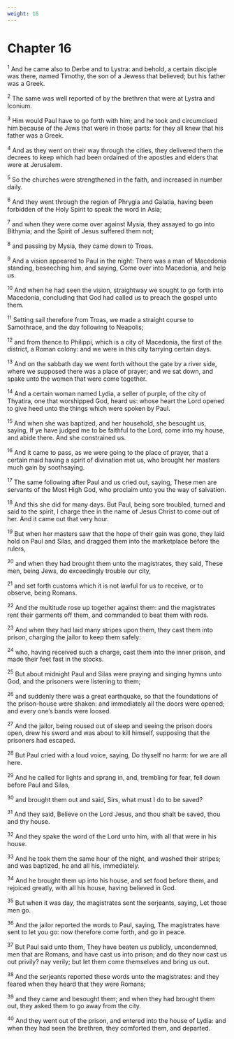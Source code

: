 ```yaml
---
weight: 16
---
```


# Chapter 16

<sup>1</sup> And he came also to Derbe and to Lystra: and behold, a certain disciple was there, named Timothy, the son of a Jewess that believed; but his father was a Greek. 

<sup>2</sup> The same was well reported of by the brethren that were at Lystra and Iconium. 

<sup>3</sup> Him would Paul have to go forth with him; and he took and circumcised him because of the Jews that were in those parts: for they all knew that his father was a Greek. 

<sup>4</sup> And as they went on their way through the cities, they delivered them the decrees to keep which had been ordained of the apostles and elders that were at Jerusalem. 

<sup>5</sup> So the churches were strengthened in the faith, and increased in number daily. 

<sup>6</sup> And they went through the region of Phrygia and Galatia, having been forbidden of the Holy Spirit to speak the word in Asia; 

<sup>7</sup> and when they were come over against Mysia, they assayed to go into Bithynia; and the Spirit of Jesus suffered them not; 

<sup>8</sup> and passing by Mysia, they came down to Troas. 

<sup>9</sup> And a vision appeared to Paul in the night: There was a man of Macedonia standing, beseeching him, and saying, Come over into Macedonia, and help us. 

<sup>10</sup> And when he had seen the vision, straightway we sought to go forth into Macedonia, concluding that God had called us to preach the gospel unto them. 

<sup>11</sup> Setting sail therefore from Troas, we made a straight course to Samothrace, and the day following to Neapolis; 

<sup>12</sup> and from thence to Philippi, which is a city of Macedonia, the first of the district, a Roman colony: and we were in this city tarrying certain days. 

<sup>13</sup> And on the sabbath day we went forth without the gate by a river side, where we supposed there was a place of prayer; and we sat down, and spake unto the women that were come together. 

<sup>14</sup> And a certain woman named Lydia, a seller of purple, of the city of Thyatira, one that worshipped God, heard us: whose heart the Lord opened to give heed unto the things which were spoken by Paul. 

<sup>15</sup> And when she was baptized, and her household, she besought us, saying, If ye have judged me to be faithful to the Lord, come into my house, and abide there. And she constrained us. 

<sup>16</sup> And it came to pass, as we were going to the place of prayer, that a certain maid having a spirit of divination met us, who brought her masters much gain by soothsaying. 

<sup>17</sup> The same following after Paul and us cried out, saying, These men are servants of the Most High God, who proclaim unto you the way of salvation. 

<sup>18</sup> And this she did for many days. But Paul, being sore troubled, turned and said to the spirit, I charge thee in the name of Jesus Christ to come out of her. And it came out that very hour. 

<sup>19</sup> But when her masters saw that the hope of their gain was gone, they laid hold on Paul and Silas, and dragged them into the marketplace before the rulers, 

<sup>20</sup> and when they had brought them unto the magistrates, they said, These men, being Jews, do exceedingly trouble our city, 

<sup>21</sup> and set forth customs which it is not lawful for us to receive, or to observe, being Romans. 

<sup>22</sup> And the multitude rose up together against them: and the magistrates rent their garments off them, and commanded to beat them with rods. 

<sup>23</sup> And when they had laid many stripes upon them, they cast them into prison, charging the jailor to keep them safely: 

<sup>24</sup> who, having received such a charge, cast them into the inner prison, and made their feet fast in the stocks. 

<sup>25</sup> But about midnight Paul and Silas were praying and singing hymns unto God, and the prisoners were listening to them; 

<sup>26</sup> and suddenly there was a great earthquake, so that the foundations of the prison-house were shaken: and immediately all the doors were opened; and every one’s bands were loosed. 

<sup>27</sup> And the jailor, being roused out of sleep and seeing the prison doors open, drew his sword and was about to kill himself, supposing that the prisoners had escaped. 

<sup>28</sup> But Paul cried with a loud voice, saying, Do thyself no harm: for we are all here. 

<sup>29</sup> And he called for lights and sprang in, and, trembling for fear, fell down before Paul and Silas, 

<sup>30</sup> and brought them out and said, Sirs, what must I do to be saved? 

<sup>31</sup> And they said, Believe on the Lord Jesus, and thou shalt be saved, thou and thy house. 

<sup>32</sup> And they spake the word of the Lord unto him, with all that were in his house. 

<sup>33</sup> And he took them the same hour of the night, and washed their stripes; and was baptized, he and all his, immediately. 

<sup>34</sup> And he brought them up into his house, and set food before them, and rejoiced greatly, with all his house, having believed in God. 

<sup>35</sup> But when it was day, the magistrates sent the serjeants, saying, Let those men go. 

<sup>36</sup> And the jailor reported the words to Paul, saying, The magistrates have sent to let you go: now therefore come forth, and go in peace. 

<sup>37</sup> But Paul said unto them, They have beaten us publicly, uncondemned, men that are Romans, and have cast us into prison; and do they now cast us out privily? nay verily; but let them come themselves and bring us out. 

<sup>38</sup> And the serjeants reported these words unto the magistrates: and they feared when they heard that they were Romans; 

<sup>39</sup> and they came and besought them; and when they had brought them out, they asked them to go away from the city. 

<sup>40</sup> And they went out of the prison, and entered into the house of Lydia: and when they had seen the brethren, they comforted them, and departed. 


